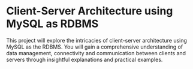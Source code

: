 # Client-Server Architecture using MySQL as RDBMS 

This project will explore the intricacies of client-server architecture using MySQL as the RDBMS. You will gain a comprehensive understanding of data management, connectivity and communication between clients and servers through insightful explanations and practical examples.
